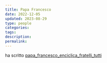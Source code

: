 ```yaml
---
title: Papa Francesco
date: 2022-12-05
updated: 2023-08-29
type: people
categories: 
tags: 
description: 
permalink: 
---
```


ha scritto [papa_francesco_enciclica_fratelli_tutti](../letters/papa_francesco_enciclica_fratelli_tutti.md)
